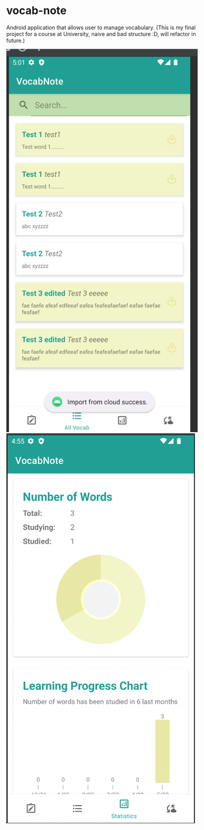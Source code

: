 # vocab-note

Android application that allows user to manage vocabulary.
(This is my final project for a course at University, naive and bad structure :D, will refactor in future.)


![All Vocab](/demo/allvocab.png)
![Statistics](/demo/statistics.png)
